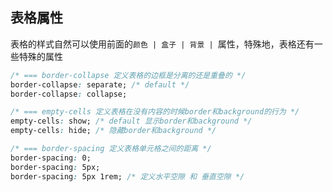 
## 表格属性
表格的样式自然可以使用前面的`颜色 | 盒子 | 背景 | `属性，特殊地，表格还有一些特殊的属性

```css
/* === border-collapse 定义表格的边框是分离的还是重叠的 */
border-collapse: separate; /* default */
border-collapse: collapse;

/* === empty-cells 定义表格在没有内容的时候border和background的行为 */
empty-cells: show; /* default 显示border和background */
empty-cells: hide; /* 隐藏border和background */

/* === border-spacing 定义表格单元格之间的距离 */
border-spacing: 0;
border-spacing: 5px;
border-spacing: 5px 1rem; /* 定义水平空隙 和 垂直空隙 */
```
